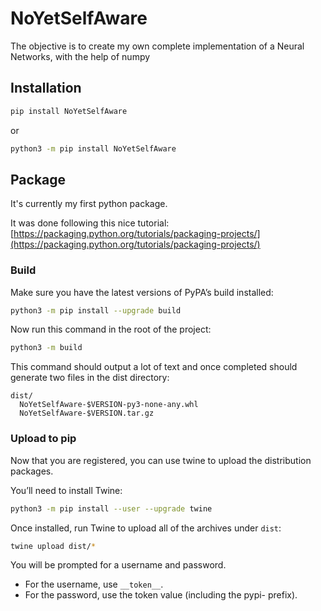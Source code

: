 # NoYetSelfAware

The objective is to create my own complete implementation of a Neural Networks, with the help of numpy


## Installation

```sh
pip install NoYetSelfAware
```

or 

```sh
python3 -m pip install NoYetSelfAware
```

## Package

It's currently my first python package.

It was done following this nice tutorial: [https://packaging.python.org/tutorials/packaging-projects/](https://packaging.python.org/tutorials/packaging-projects/)

### Build


Make sure you have the latest versions of PyPA’s build installed:

```sh
python3 -m pip install --upgrade build
```

Now run this command in the root of the project:

```sh
python3 -m build
```

This command should output a lot of text and once completed should generate two files in the dist directory:
```
dist/
  NoYetSelfAware-$VERSION-py3-none-any.whl
  NoYetSelfAware-$VERSION.tar.gz
```

### Upload to pip

Now that you are registered, you can use twine to upload the distribution packages.

You’ll need to install Twine:

```sh
python3 -m pip install --user --upgrade twine
```

Once installed, run Twine to upload all of the archives under `dist`:

```sh
twine upload dist/*
```

You will be prompted for a username and password.

 - For the username, use `__token__`.
 - For the password, use the token value (including the pypi- prefix).

